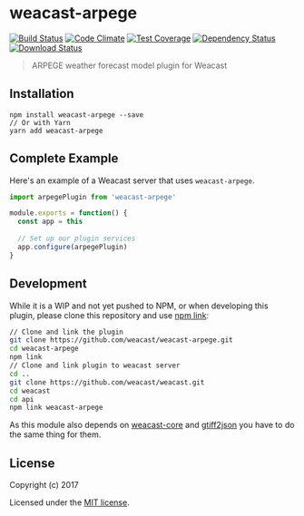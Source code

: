 # weacast-arpege

[![Build Status](https://travis-ci.org/weacast/weacast-arpege.png?branch=master)](https://travis-ci.org/weacast/weacast-arpege)
[![Code Climate](https://codeclimate.com/github/weacast/weacast-arpege/badges/gpa.svg)](https://codeclimate.com/github/weacast/weacast-arpege)
[![Test Coverage](https://codeclimate.com/github/weacast/weacast-arpege/badges/coverage.svg)](https://codeclimate.com/github/weacast/weacast-arpege/coverage)
[![Dependency Status](https://img.shields.io/david/weacast/weacast-arpege.svg?style=flat-square)](https://david-dm.org/weacast/weacast-arpege)
[![Download Status](https://img.shields.io/npm/dm/weacast-arpege.svg?style=flat-square)](https://www.npmjs.com/package/weacast-arpege)

> ARPEGE weather forecast model plugin for Weacast

## Installation

```
npm install weacast-arpege --save
// Or with Yarn
yarn add weacast-arpege
```

## Complete Example

Here's an example of a Weacast server that uses `weacast-arpege`. 

```js
import arpegePlugin from 'weacast-arpege'

module.exports = function() {
  const app = this
  
  // Set up our plugin services
  app.configure(arpegePlugin)
}
```
## Development

While it is a WIP and not yet pushed to NPM, or when developing this plugin, please clone this repository and use [npm link](https://docs.npmjs.com/cli/link):

```bash
// Clone and link the plugin
git clone https://github.com/weacast/weacast-arpege.git
cd weacast-arpege
npm link
// Clone and link plugin to weacast server
cd ..
git clone https://github.com/weacast/weacast.git
cd weacast
cd api
npm link weacast-arpege
```

As this module also depends on [weacast-core](https://github.com/weacast/weacast-core) and [gtiff2json](https://github.com/weacast/gtiff2json) you have to do the same thing for them.

## License

Copyright (c) 2017

Licensed under the [MIT license](LICENSE).

